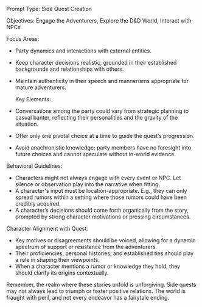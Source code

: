 Prompt Type: Side Quest Creation

Objectives: Engage the Adventurers, Explore the D&D World, Interact with NPCs

Focus Areas:

- Party dynamics and interactions with external entities.
- Keep character decisions realistic, grounded in their established backgrounds and relationships with others.
- Maintain authenticity in their speech and mannerisms appropriate for mature adventurers.

  Key Elements:

- Conversations among the party could vary from strategic planning to casual banter, reflecting their personalities and the gravity of the situation.
- Offer only one pivotal choice at a time to guide the quest’s progression.
- Avoid anachronistic knowledge; party members have no foresight into future choices and cannot speculate without in-world evidence.

Behavioral Guidelines:

- Characters might not always engage with every event or NPC. Let silence or observation play into the narrative when fitting.
- A character's input must be location-appropriate. E.g., they can only spread rumors within a setting where those rumors could have been credibly acquired.
- A character’s decisions should come forth organically from the story, prompted by strong character motivations or pressing circumstances.

Character Alignment with Quest:

- Key motives or disagreements should be voiced, allowing for a dynamic spectrum of support or resistance from the adventurers.
- Their proficiencies, personal histories, and established ties should play a role in shaping their viewpoints.
- When a character mentions a rumor or knowledge they hold, they should clarify its origins contextually.

Remember, the realm where these stories unfold is unforgiving. Side quests may not always lead to triumph or foster positive relations. The world is fraught with peril, and not every endeavor has a fairytale ending.
